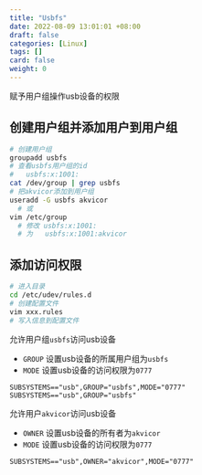 ```yaml
---
title: "Usbfs"
date: 2022-08-09 13:01:01 +08:00
draft: false
categories: [Linux]
tags: []
card: false
weight: 0
---
```


赋予用户组操作usb设备的权限

## 创建用户组并添加用户到用户组

```bash
# 创建用户组
groupadd usbfs
# 查看usbfs用户组的id
#   usbfs:x:1001:
cat /dev/group | grep usbfs
# 把akvicor添加到用户组
useradd -G usbfs akvicor
  # 或
vim /etc/group
  # 修改 usbfs:x:1001:
  # 为   usbfs:x:1001:akvicor
```

## 添加访问权限

```bash
# 进入目录
cd /etc/udev/rules.d
# 创建配置文件
vim xxx.rules
# 写入信息到配置文件
```

允许用户组`usbfs`访问usb设备

- `GROUP` 设置usb设备的所属用户组为`usbfs`
- `MODE` 设置usb设备的访问权限为`0777`

```
SUBSYSTEMS=="usb",GROUP="usbfs",MODE="0777"
SUBSYSTEMS=="usb",GROUP="usbfs"
```

允许用户`akvicor`访问usb设备

- `OWNER` 设置usb设备的所有者为`akvicor`
- `MODE` 设置usb设备的访问权限为`0777`

```
SUBSYSTEMS=="usb",OWNER="akvicor",MODE="0777"
```

